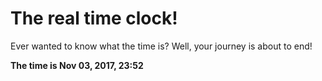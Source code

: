 # The real time clock!

Ever wanted to know what the time is? Well, your journey is about to end!

**The time is Nov 03, 2017, 23:52**